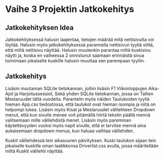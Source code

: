 # Vaihe 3 Projektin Jatkokehitys

## Jatkokehityksen Idea
Jatkokehityksessä halusin laajentaa, tietojen määrää mitä nettisivulta voi löytää.
Halusin myös jatkokehityksessä parannella nettisivun tyyliä siittä, että miltä nettisivu näyttää. Halusin muutenkin parantaa miltä kuskisivu näytti ja, koska en vaiheessa 2 onnistunut saamaan erinnäistä sivua toimimaan jokaiselle kuskille halusin muuttaa sen parempaan tyyliin.
## Jatkokehitys
Lisäsin muutaman SQLite tietokannan, joihin lisäsin F1 Viikonloppujen Aika-Ajot ja Harjoitussessiot, Sekä yhden SQLite tietokannan, jossa on Tallien Mestaruudet tältä vuodelta. Parantelin myös näiden Taulukoiden tyyliä hieman App.css tiedostossa, että taulukot ovat hieman isompia ja niitä on helpompi lukea.
Lisäsin myös Kisat ja Mestaruudet välilehteen Dropdown menut, että kun sivulle menee voit pitämällä hiirtä tekstin päällä mennä valitsemaan mille välilehdistä menet. Lisäsin myös paremman käytettävyyden vuoksi myös napit sivulle, että ei tarvitse mennä aina aukaisemaan dropdown menua, kun haluaa vaihtaa välilehden.

Kuskit välilehdessä tein aikasuuren päivityksen. Kuski taulukon sijaan tein jokaiselle kuskille oman laatikkonsa Driverlist.css avulla, jossa määritellään miltä Kuskit välilehti näyttää.
